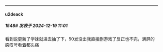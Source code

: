 ﻿
*****

####  u2deack  
##### 1548#       发表于 2024-12-19 11:01

看到说更新了学妹就进去抽了下，50发没出我直接删游戏了反正也不完，满屏的感叹号看着都头痛

